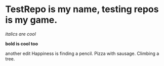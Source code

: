 # TestRepo is my name, testing repos is my game.

*italics are cool*

**bold is cool too**

another edit
Happiness is finding a pencil. Pizza with sausage. Climbing a tree. 
